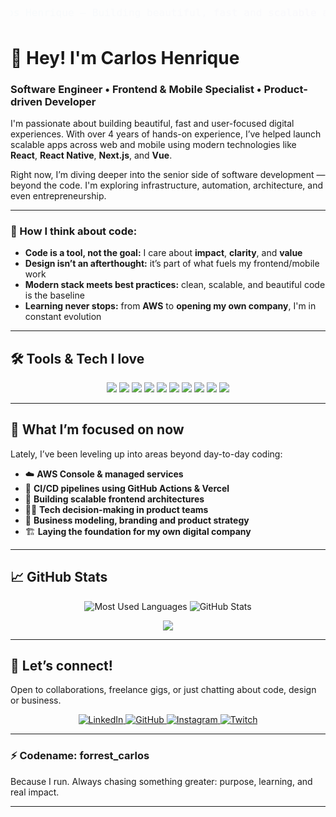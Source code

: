 # 
<svg width="100%" height="60" viewBox="0 0 1000 60" xmlns="http://www.w3.org/2000/svg">
  <text x="50%" y="50%" dominant-baseline="middle" text-anchor="middle"
        font-size="32" font-family="Fira Code, monospace"
        fill="url(#gradient)">
    Carlos Henrique — Building beautiful, fast and scalable apps.
    <animate attributeName="opacity" values="0;1;0" dur="5s" repeatCount="indefinite" />
  </text>
  <defs>
    <linearGradient id="gradient" x1="0%" y1="0%" x2="100%" y2="0%">
      <stop offset="0%" style="stop-color:#38bdf8; stop-opacity:1" />
      <stop offset="100%" style="stop-color:#7c3aed; stop-opacity:1" />
    </linearGradient>
  </defs>
</svg>


# 👋 Hey! I'm Carlos Henrique

### Software Engineer • Frontend & Mobile Specialist • Product-driven Developer

I'm passionate about building beautiful, fast and user-focused digital experiences. With over 4 years of hands-on experience, I’ve helped launch scalable apps across web and mobile using modern technologies like **React**, **React Native**, **Next.js**, and **Vue**.

Right now, I’m diving deeper into the senior side of software development — beyond the code. I'm exploring infrastructure, automation, architecture, and even entrepreneurship.

---

### 🧠 How I think about code:

- **Code is a tool, not the goal:** I care about **impact**, **clarity**, and **value**
- **Design isn’t an afterthought:** it’s part of what fuels my frontend/mobile work
- **Modern stack meets best practices:** clean, scalable, and beautiful code is the baseline
- **Learning never stops:** from **AWS** to **opening my own company**, I'm in constant evolution

---

## 🛠️ Tools & Tech I love

<div align="center">
  <img src="https://img.shields.io/badge/-JavaScript-F7DF1E?style=for-the-badge&logo=javascript&logoColor=000" />
  <img src="https://img.shields.io/badge/-TypeScript-3178C6?style=for-the-badge&logo=typescript&logoColor=fff" />
  <img src="https://img.shields.io/badge/-React-61DAFB?style=for-the-badge&logo=react&logoColor=000" />
  <img src="https://img.shields.io/badge/-React_Native-20232A?style=for-the-badge&logo=react&logoColor=61DAFB" />
  <img src="https://img.shields.io/badge/-Next.js-000?style=for-the-badge&logo=next.js&logoColor=fff" />
  <img src="https://img.shields.io/badge/-Vue.js-42b883?style=for-the-badge&logo=vue.js&logoColor=fff" />
  <img src="https://img.shields.io/badge/-Node.js-339933?style=for-the-badge&logo=node.js&logoColor=fff" />
  <img src="https://img.shields.io/badge/-Tailwind_CSS-38bdf8?style=for-the-badge&logo=tailwind-css&logoColor=fff" />
  <img src="https://img.shields.io/badge/-Styled_Components-db7093?style=for-the-badge&logo=styled-components&logoColor=fff" />
  <img src="https://img.shields.io/badge/-Figma-F24E1E?style=for-the-badge&logo=figma&logoColor=fff" />
</div>

---

## 🚀 What I’m focused on now

Lately, I’ve been leveling up into areas beyond day-to-day coding:

- ☁️ **AWS Console & managed services**
- 🔁 **CI/CD pipelines using GitHub Actions & Vercel**
- 🧱 **Building scalable frontend architectures**
- 👨‍💼 **Tech decision-making in product teams**
- 🚀 **Business modeling, branding and product strategy**
- 🏗️ **Laying the foundation for my own digital company**

---

## 📈 GitHub Stats

<p align="center"> 
  <img src="https://github-readme-stats.vercel.app/api/top-langs?username=ceagah2&show_icons=true&locale=en&layout=compact&theme=dracula" alt="Most Used Languages" />
  <img src="https://github-readme-stats.anuraghazra1.vercel.app/api?username=ceagah2&show_icons=true&line_height=27&theme=dracula" alt="GitHub Stats" /> 
</p>

<div align="center">
  <img src="https://github-profile-trophy.vercel.app/?username=Ceagah2&row=1&column=6&theme=dracula&margin-w=15&margin-h=15"/>
</div>

---

## 🤝 Let’s connect!

Open to collaborations, freelance gigs, or just chatting about code, design or business.

<p align="center">
  <a href="https://www.linkedin.com/in/carlosceagah/" target="_blank">
    <img alt="LinkedIn" src="https://img.shields.io/badge/LinkedIn-%230077B5.svg?style=for-the-badge&logo=linkedin&logoColor=white" />
  </a>
  <a href="https://github.com/ceagah2" target="_blank">
    <img alt="GitHub" src="https://img.shields.io/badge/GitHub-%2312100E.svg?style=for-the-badge&logo=github&logoColor=white" />
  </a>
  <a href="https://www.instagram.com/ceagah.dev/" target="_blank">
    <img alt="Instagram" src="https://img.shields.io/badge/Instagram-E4405F?style=for-the-badge&logo=instagram&logoColor=white" />
  </a>
  <a href="https://twitch.tv/forrest_carlos" target="_blank">
    <img alt="Twitch" src="https://img.shields.io/badge/Twitch-9146FF?style=for-the-badge&logo=twitch&logoColor=white" />
  </a>
</p>

---

### ⚡ Codename: **forrest_carlos**

Because I run. Always chasing something greater: purpose, learning, and real impact.

---


